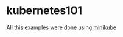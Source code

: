 # kubernetes101

All this examples were done using [minikube](https://github.com/kubernetes/minikube)
